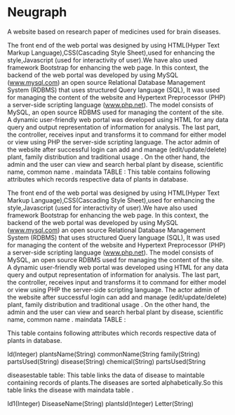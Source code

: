 # Neugraph
A website based on research paper of medicines used for brain diseases.

  The  front end of the web portal was designed by using HTML(Hyper Text Markup Language),CSS(Cascading Style Sheet),used for enhancing the style,Javascript (used for interactivity of user).We have also used  framework   Bootstrap for enhancing the web page.
  In this context, the backend of the web portal  was developed by using  MySQL (www.mysql.com) an open source Relational Database Management System (RDBMS) that uses structured Query language (SQL), It was used for managing the content of the website and Hypertext Preprocessor (PHP) a server-side scripting language (www.php.net).
  The model consists of MySQL, an open source RDBMS used for managing the content of the site. A dynamic user-friendly web portal was developed using HTML for any data query and output representation of information for analysis. The last part, the controller, receives input and transforms it to command for either model or view using PHP the server-side scripting language. 
  The actor admin of the website after successful login can add and manage (edit/update/delete) plant, family distribution and traditional usage . On the other hand, the admin and  the user can view and search herbal plant by disease, scientific name, common name .
maindata TABLE :
  This table contains following attributes which records respective data of plants in database.

  The  front end of the web portal was designed by using HTML(Hyper Text Markup Language),CSS(Cascading Style Sheet),used for enhancing the style,Javascript (used for interactivity of user).We have also used  framework   Bootstrap for enhancing the web page.
In this context, the backend of the web portal  was developed by using  MySQL (www.mysql.com) an open source Relational Database Management System (RDBMS) that uses structured Query language (SQL), It was used for managing the content of the website and Hypertext Preprocessor (PHP) a server-side scripting language (www.php.net).
  The model consists of MySQL, an open source RDBMS used for managing the content of the site. A dynamic user-friendly web portal was developed using HTML for any data query and output representation of information for analysis. The last part, the controller, receives input and transforms it to command for either model or view using PHP the server-side scripting language. 
The actor admin of the website after successful login can add and manage (edit/update/delete) plant, family distribution and traditional usage . On the other hand, the admin and  the user can view and search herbal plant by disease, scientific name, common name .
maindata TABLE :

This table contains following attributes which records respective data of plants in database.

Id(Integer)
plantsName(String)
commonName(String
family(String)
partsUsed(String)
disease(String)
chemical(String)
partsUsed(String


diseasestable  table:
This table links the data of disease to maintable containing records of plants.The diseases are sorted alphabetically.So this table links the disease with maindata table .

Id1(Integer)
DiseaseName(String)
plantsId(Integer)
Letter(String)
